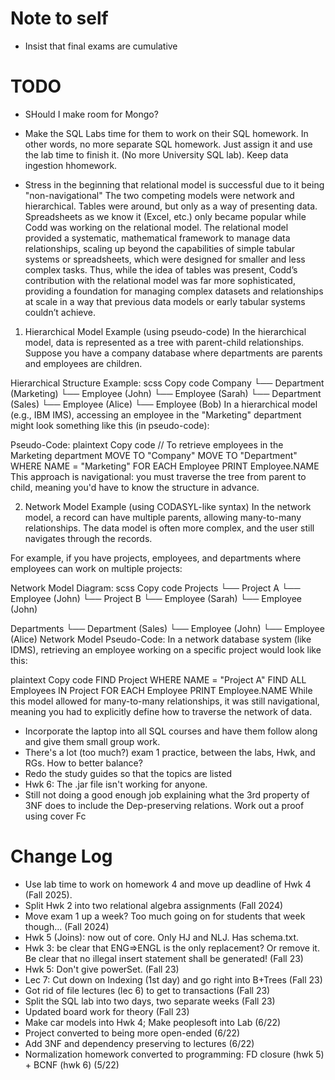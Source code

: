 # Note to self
- Insist that final exams are cumulative


# TODO
- SHould I make room for Mongo?

- Make the SQL Labs time for them to work on their SQL homework. In other words, no more separate SQL homework. Just assign it and use the lab time to finish it. (No more University SQL lab). Keep data ingestion hhomework.

- Stress in the beginning that relational model is successful due to it being "non-navigational" The two competing models were network and hierarchical. Tables were around, but only as a way of presenting data. Spreadsheets as we know it (Excel, etc.) only became popular while Codd was working on the relational model. The relational model provided a systematic, mathematical framework to manage data relationships, scaling up beyond the capabilities of simple tabular systems or spreadsheets, which were designed for smaller and less complex tasks. Thus, while the idea of tables was present, Codd’s contribution with the relational model was far more sophisticated, providing a foundation for managing complex datasets and relationships at scale in a way that previous data models or early tabular systems couldn’t achieve.

1. Hierarchical Model Example (using pseudo-code)
In the hierarchical model, data is represented as a tree with parent-child relationships. Suppose you have a company database where departments are parents and employees are children.

Hierarchical Structure Example:
scss
Copy code
Company
   └── Department (Marketing)
       └── Employee (John)
       └── Employee (Sarah)
   └── Department (Sales)
       └── Employee (Alice)
       └── Employee (Bob)
In a hierarchical model (e.g., IBM IMS), accessing an employee in the "Marketing" department might look something like this (in pseudo-code):

Pseudo-Code:
plaintext
Copy code
// To retrieve employees in the Marketing department
MOVE TO "Company"
MOVE TO "Department" WHERE NAME = "Marketing"
FOR EACH Employee
    PRINT Employee.NAME
This approach is navigational: you must traverse the tree from parent to child, meaning you'd have to know the structure in advance.

2. Network Model Example (using CODASYL-like syntax)
In the network model, a record can have multiple parents, allowing many-to-many relationships. The data model is often more complex, and the user still navigates through the records.

For example, if you have projects, employees, and departments where employees can work on multiple projects:

Network Model Diagram:
scss
Copy code
Projects
   └── Project A
        └── Employee (John)
   └── Project B
        └── Employee (Sarah)
        └── Employee (John)

Departments
   └── Department (Sales)
        └── Employee (John)
        └── Employee (Alice)
Network Model Pseudo-Code:
In a network database system (like IDMS), retrieving an employee working on a specific project would look like this:

plaintext
Copy code
FIND Project WHERE NAME = "Project A"
FIND ALL Employees IN Project
FOR EACH Employee
    PRINT Employee.NAME
While this model allowed for many-to-many relationships, it was still navigational, meaning you had to explicitly define how to traverse the network of data.

- Incorporate the laptop into all SQL courses and have them follow along and give them small group work.
- There's a lot (too much?) exam 1 practice, between the labs, Hwk, and RGs. How to better balance?
- Redo the study guides so that the topics are listed
- Hwk 6: The .jar file isn't working for anyone.
- Still not doing a good enough job explaining what the 3rd property of 3NF does to include the Dep-preserving relations. Work out a proof using cover Fc

# Change Log
- Use lab time to work on homework 4 and move up deadline of Hwk 4 (Fall 2025).
- Split Hwk 2 into two relational algebra assignments (Fall 2024)
- Move exam 1 up a week? Too much going on for students that week though... (Fall 2024)
- Hwk 5 (Joins): now out of core. Only HJ and NLJ. Has schema.txt.
- Hwk 3: be clear that ENG=>ENGL is the only replacement? Or remove it. Be clear that no illegal insert statement shall be generated! (Fall 23)
- Hwk 5: Don't give powerSet. (Fall 23)
- Lec 7: Cut down on Indexing (1st day) and go right into B+Trees (Fall 23)
- Got rid of file lectures (lec 6) to get to transactions (Fall 23)
- Split the SQL lab into two days, two separate weeks (Fall 23)
- Updated board work for theory (Fall 23)
- Make car models into Hwk 4; Make peoplesoft into Lab (6/22)
- Project converted to being more open-ended (6/22)
- Add 3NF and dependency preserving to lectures (6/22)
- Normalization homework converted to programming: FD closure (hwk 5) + BCNF (hwk 6) (5/22)
